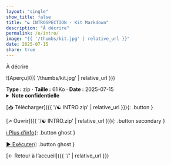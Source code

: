 ```yaml
---
layout: "single"
show_title: false
title: "☯ INTROSPECTION - Kit Markdown"
description: "À décrire"
permalink: /o/intro/
image: "{{ '/thumbs/kit.jpg' | relative_url }}"
date: 2025-07-15
share: true
---
```



À décrire

![Aperçu]({{ '/thumbs/kit.jpg' | relative_url }})

<div class="info-box"><strong>Type :</strong> zip · <strong>Taille :</strong> 61 Ko · <strong>Date :</strong> 2025-07-15</div>

<details class="notice notice--warning"><summary><strong>Note confidentielle</strong></summary><p>Mot de passe : batman1234</p></details>

[📥 Télécharger]({{ '/☯ INTRO.zip' | relative_url }}){: .button }

[↗ Ouvrir]({{ '/☯ INTRO.zip' | relative_url }}){: .button secondary }

[ℹ️ Plus d’info](https://publish.obsidian.md/ouaisfieu/%E2%96%B6+NOS+KITS+%E2%97%80/Kits){: .button ghost }

[▶️ Exécuter](https://publish.obsidian.md/ouaisfieu/%E2%96%B6+NOS+KITS+%E2%97%80/Kits){: .button ghost }

[← Retour à l’accueil]({{ '/' | relative_url }})
